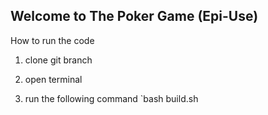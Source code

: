 
## Welcome to The Poker Game (Epi-Use)

How to run the code

1. clone git branch
2. open terminal

3. run the following command 
`bash build.sh
